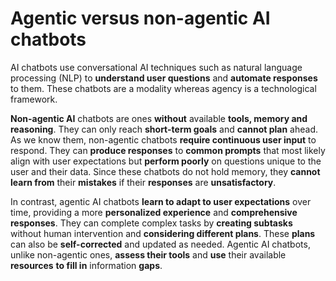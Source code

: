 # Agentic versus non-agentic AI chatbots

AI chatbots use conversational AI techniques such as natural language processing (NLP) to **understand user questions** and **automate responses** to them. These chatbots are a modality whereas agency is a technological framework.

**Non-agentic AI** chatbots are ones **without** available **tools, memory and reasoning**. They can only reach **short-term goals** and **cannot plan** ahead. As we know them, non-agentic chatbots **require continuous user input** to respond. They can **produce responses** to **common prompts** that most likely align with user expectations but **perform poorly** on questions unique to the user and their data. Since these chatbots do not hold memory, they **cannot learn from** their **mistakes** if their **responses** are **unsatisfactory**.

In contrast, agentic AI chatbots **learn to adapt to user expectations** over time, providing a more **personalized experience** and **comprehensive responses**. They can complete complex tasks by **creating subtasks** without human intervention and **considering different plans**. These **plans** can also be **self-corrected** and updated as needed. Agentic AI chatbots, unlike non-agentic ones, **assess their tools** and **use** their available **resources** **to fill in** information **gaps**. 